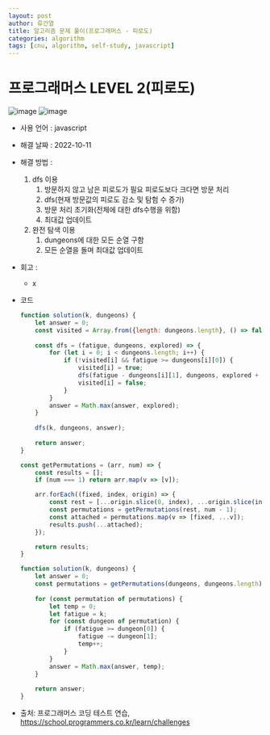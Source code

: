 ```yaml
---
layout: post
author: 류건열
title: 알고리즘 문제 풀이(프로그래머스 - 피로도)
categories: algorithm
tags: [cnu, algorithm, self-study, javascript]
---
```


# 프로그래머스 LEVEL 2(피로도)

  ![image](https://user-images.githubusercontent.com/34560965/194747707-4da634fb-a81a-4c00-b59b-30c5b9bb8c8e.png)
  ![image](https://user-images.githubusercontent.com/34560965/194748245-96ab7bb3-aea7-49f3-a596-0c75f815240e.png)

  - 사용 언어 : javascript

  - 해결 날짜 : 2022-10-11

  - 해결 방법 :
    1. dfs 이용
       1. 방문하지 않고 남은 피로도가 필요 피로도보다 크다면 방문 처리
       2. dfs(현재 방문값의 피로도 감소 및 탐험 수 증가)
       3. 방문 처리 초기화(전체에 대한 dfs수행을 위함)
       4. 최대값 업데이트
    2. 완전 탐색 이용
       1. dungeons에 대한 모든 순열 구함
       2. 모든 순열을 돌며 최대값 업데이트

  - 회고 : 
    - x

  - 코드

    ```javascript
    function solution(k, dungeons) {
        let answer = 0;
        const visited = Array.from({length: dungeons.length}, () => false);
        
        const dfs = (fatigue, dungeons, explored) => {
            for (let i = 0; i < dungeons.length; i++) {
                if (!visited[i] && fatigue >= dungeons[i][0]) {
                    visited[i] = true;
                    dfs(fatigue - dungeons[i][1], dungeons, explored + 1);
                    visited[i] = false;
                }
            }
            answer = Math.max(answer, explored);
        }
        
        dfs(k, dungeons, answer);
        
        return answer;
    }
    ```

    ```javascript
    const getPermutations = (arr, num) => {
        const results = [];
        if (num === 1) return arr.map(v => [v]);

        arr.forEach((fixed, index, origin) => {
            const rest = [...origin.slice(0, index), ...origin.slice(index + 1)];
            const permutations = getPermutations(rest, num - 1);
            const attached = permutations.map(v => [fixed, ...v]);
            results.push(...attached);
        });

        return results;
    }

    function solution(k, dungeons) {
        let answer = 0;
        const permutations = getPermutations(dungeons, dungeons.length);
        
        for (const permutation of permutations) {
            let temp = 0;
            let fatigue = k;
            for (const dungeon of permutation) {
                if (fatigue >= dungeon[0]) {
                    fatigue -= dungeon[1];
                    temp++;
                }
            }
            answer = Math.max(answer, temp);
        }
        
        return answer;
    }
    ```
    
  - 출처: 프로그래머스 코딩 테스트 연습, https://school.programmers.co.kr/learn/challenges
